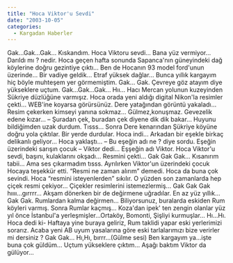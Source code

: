```yaml
---
title: "Hoca Viktor'u Sevdi"
date: "2003-10-05"
categories: 
  - Kargadan Haberler
---
```


Gak...Gak...Gak... Kıskandım. Hoca Viktoru sevdi... Bana yüz vermiyor... Darıldı mı ? nedir. Hoca geçen hafta sonunda Sapanca'nın güneyindeki dağ köylerine doğru gezintiye çıktı... Ben de Hocanın 93 model ford'unun üzerinde... Bir vadiye geldik... Etraf yüksek dağlar... Bunca yıllık kargayım hiç böyle muhteşem yer görmemiştim. Gak... Gak. Çevreye göz atayım diye yükseklere uçtum. Gak...Gak...Gak... Hıı... Hacı Mercan yolunun kuzeyinden Sükriye düzlüğüne varmışız. Hoca orada yeni aldığı digital Nikon'la resimler çekti... WEB'ine koyarsa görürsünüz. Dere yatağından görüntü yakaladı... Resim çekerken kimseyi yanına sokmaz... Gülmez,konuşmaz. Gevezelik edene kızar... – Şuradan çek, buradan çek diyene dik dik bakar... Huyunu bildiğimden uzak durdum. Tısss... Sonra Dere kenarından Şükriye köyüne doğru yola çıktılar. Bir yerde durdular. Hoca indi... Arkadan bir eşekle birkaç delikanlı geliyor... Hoca yaklaştı... – Bu eşeğin adı ne ? diye sordu. Eşeğin üzerindeki sarışın çocuk – Viktor dedi... Eşşeğin adı Viktor. Hoca Viktor'u sevdi, başını, kulaklarını okşadı... Resmini çekti... Gak Gak Gak... Kısanırım tabii... Ama ses çıkarmadım tısss. Ayrılırken Viktor'un üzerindeki çocuk Hocaya teşekkür etti. “Resmi ne zaman alırım” demedi. Hoca da buna çok sevindi. Hoca “resmini isteyenlerden” sıkılır. O yüzden son zamanlarda hep çiçek resmi çekiyor... Çiçekler resimlerini istemezlermiş... Gak Gak Gak hıııı...gırrrr... Akşam dönerken bir de değirmene uğradılar. En az yüz yıllık... Gak Gak. Rumlardan kalma değirmen... Biliyorsunuz, buralarda eskiden Rum köyleri varmış. Sonra Rumlar kaçmış... Koza'dan ipek' ten zengin olanlar yüz yıl önce İstanbul'a yerleşmişler...Ortaköy, Bomonti, Şişliyi kurmuşlar... Hı...Hı. Hoca dedi ki- Haftaya yine buraya geliriz, Rum taklidi yapar eski yerlerimizi sorarız. Acaba yeni AB uyum yasalarına göre eski tarlalarımızı bize verirler mi dersiniz ? Gak Gak... Hı,Hı, bırrr...(Gülme sesi) Ben kargayım ya...işte buna çok güldüm... Uçtum yükseklere çıktım... Aşağı baktım Viktor da gülüyor...
